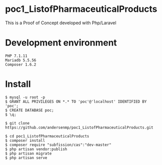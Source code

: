 # poc1_ListofPharmaceuticalProducts
This is a Proof of Concept developed with Php/Laravel

# Development environment
```
PHP 7.1.11 
Mariadb 5.5.56
Composer 1.6.2
```

# Install
```
$ mysql -u root -p
$ GRANT ALL PRIVILEGES ON *.* TO 'poc'@'localhost' IDENTIFIED BY 'poc';
$ CREATE DATABASE poc;
$ \q;

$ git clone https://github.com/andersenmp/poc1_ListofPharmaceuticalProducts.git

$ cd poc1_ListofPharmaceuticalProducts
$ composer install
$ composer require "subfission/cas":"dev-master"
$ php artisan vendor:publish
$ php artisan migrate
$ php artisan serve
```